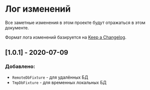 # Лог изменений

Все заметные изменения в этом проекте будут отражаться в этом документе.

Формат лога изменений базируется на [Keep a Changelog](https://keepachangelog.com/en/1.0.0/).

## [1.0.1] - 2020-07-09

### Добавлено:

* `RemoteDbFixture` - для удалённых БД
* `TmpDbFixture` - для временных локальных БД

